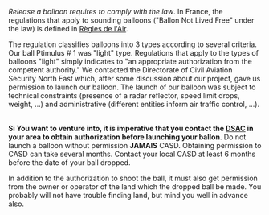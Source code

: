 *Release a balloon requires to comply with the law*. In France, the regulations that apply to sounding balloons ("Ballon Not Lived Free" under the law) is defined in [Règles de l'Air](https://www.sia.aviation-civile.gouv.fr/asp/frameset_fr.asp?m=26).

The regulation classifies balloons into 3 types according to several criteria. Our ball Ptimulus # 1 was "light" type. Regulations that apply to the types of balloons "light" simply indicates to "an appropriate authorization from the competent authority." We contacted the Directorate of Civil Aviation Security North East which, after some discussion about our project, gave us permission to launch our balloon. The launch of our balloon was subject to technical constraints (presence of a radar reflector, speed limit drops, weight, ...) and administrative (different entities inform air traffic control, ...).
 

__Si You want to venture into, it is imperative that you contact the [DSAC](http://www.developpement-durable.gouv.fr/-Directions-de-la-Securite-de-l-.html) in your area to obtain authorization before launching your ballon__. Do not launch a balloon without permission __JAMAIS__ CASD.
Obtaining permission to CASD can take several months. Contact your local CASD at least 6 months before the date of your ball dropped.


In addition to the authorization to shoot the ball, it must also get permission from the owner or operator of the land which the dropped ball be made. You probably will not have trouble finding land, but mind you well in advance also.